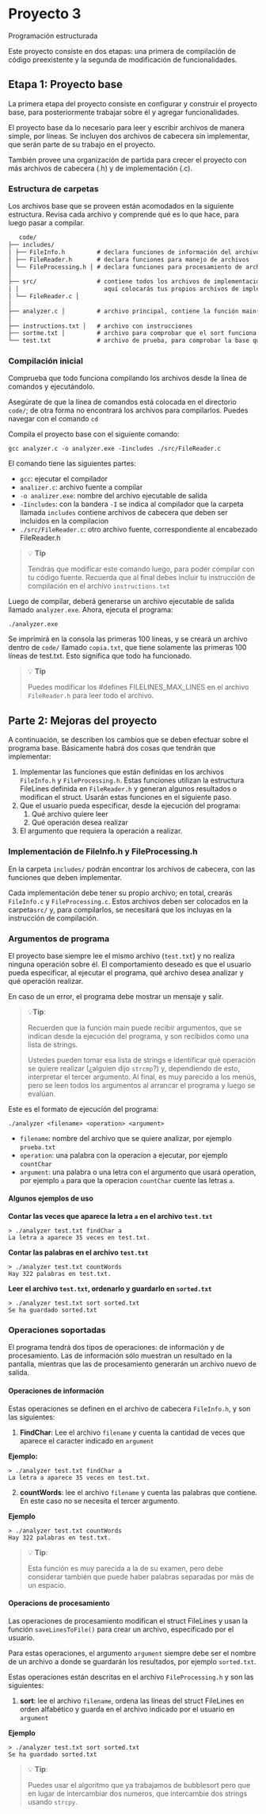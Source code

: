 # Proyecto 3
Programación estructurada

Este proyecto consiste en dos etapas: una primera de compilación de código preexistente y la segunda de modificación de funcionalidades.

## Etapa 1: Proyecto base
La primera etapa del proyecto consiste en configurar y construir el proyecto base, para posteriormente trabajar sobre él y agregar funcionalidades.

El proyecto base da lo necesario para leer y escribir archivos de manera simple, por líneas.
Se incluyen dos archivos de cabecera sin implementar, que serán parte de su trabajo en el proyecto.

También provee una organización de partida para crecer el proyecto con más archivos de cabecera (.h) y de implementación (.c).

### Estructura de carpetas
Los archivos base que se proveen están acomodados en la siguiente estructura. Revisa cada archivo y comprende qué es lo que hace, para luego pasar a compilar.
```txt
   code/                 
├── includes/            
│ ├── FileInfo.h         # declara funciones de información del archivo
│ ├── FileReader.h       # declara funciones para manejo de archivos
│ └── FileProcessing.h │ # declara funciones para procesamiento de archivos
│                        
├── src/                 # contiene todos los archivos de implementación para las cabeceras;
| |                        aquí colocarás tus propios archivos de implementación
│ └── FileReader.c │       
│                        
├── analyzer.c │         # archivo principal, contiene la función main()
│                        
├── instructions.txt │   # archivo con instrucciones
├── sortme.txt │         # archivo para comprobar que el sort funciona
└── test.txt             # archivo de prueba, para comprobar la base que funciona.
```
 
### Compilación inicial
Comprueba que todo funciona compilando los archivos desde la línea de comandos y ejecutándolo.

Asegúrate de que la línea de comandos está colocada en el directorio `code/`; de otra forma no encontrará los archivos para compilarlos. Puedes navegar con el comando `cd`

Compila el proyecto base con el siguiente comando:
```shell
gcc analyzer.c -o analyzer.exe -Iincludes ./src/FileReader.c
```
El comando tiene las siguientes partes:
- `gcc`: ejecutar el compilador
- `analizer.c`: archivo fuente a compilar
- `-o analizer.exe`: nombre del archivo ejecutable de salida
- `-Iincludes`: con la bandera `-I` se indica al compilador que la carpeta llamada `includes` contiene archivos de cabecera que deben ser incluidos en la compilacion
- `./src/FileReader.c`: otro archivo fuente, correspondiente al encabezado FileReader.h

> 💡 **Tip**
>
> Tendrás que modificar este comando luego, para poder compilar con tu código fuente. Recuerda que al final debes incluir tu instrucción de compilación en el archivo `instructions.txt`

Luego de compilar, deberá generarse un archivo ejecutable de salida llamado `analyzer.exe`. Ahora, ejecuta el programa:
```shell
./analyzer.exe
```

Se imprimirá en la consola las primeras 100 líneas, y se creará un archivo dentro de `code/` llamado `copia.txt`, que tiene solamente las primeras 100 líneas de test.txt. Esto significa que todo ha funcionado.
>💡 **Tip**
>
>Puedes modificar los #defines FILELINES_MAX_LINES en el archivo `FileReader.h` para leer todo el archivo.

## Parte 2: Mejoras del proyecto
A continuación, se describen los cambios que se deben efectuar sobre el programa base. Básicamente habrá dos cosas que tendrán que implementar:

1. Implementar las funciones que están definidas en los archivos `FileInfo.h` y `FileProcessing.h`. Estas funciones utilizan la estructura FileLines definida en `FileReader.h` y generan algunos resultados o modifican el struct. Usarán estas funciones en el siguiente paso.
2. Que el usuario pueda especificar, desde la ejecución del programa:
    1. Qué archivo quiere leer
    2. Qué operación desea realizar
3. El argumento que requiera la operación a realizar.

### Implementación de FileInfo.h y FileProcessing.h
En la carpeta `includes/` podrán encontrar los archivos de cabecera, con las funciones que deben implementar.

Cada implementación debe tener su propio archivo; en total, crearás `FileInfo.c` y `FileProcessing.c`. Estos archivos deben ser colocados en la carpeta`src/` y, para compilarlos, se necesitará que los incluyas en la instrucción de compilación.

### Argumentos de programa
El proyecto base siempre lee el mismo archivo (`test.txt`) y no realiza ninguna operación sobre él. El comportamiento deseado es que el usuario pueda especificar, al ejecutar el programa, qué archivo desea analizar y qué operación realizar.

En caso de un error, el programa debe mostrar un mensaje y salir.

>💡**Tip**:
>
>Recuerden que la función main puede recibir argumentos, que se indican desde la ejecución del programa, y son recibidos como una lista de strings.
>
>Ustedes pueden tomar esa lista de strings e identificar qué operación se quiere realizar (¿alguien dijo `strcmp`?) y, dependiendo de esto, interpretar el tercer argumento. Al final, es muy parecido a los menús, pero se leen todos los argumentos al arrancar el programa y luego se evalúan.

Este es el formato de ejecución del programa:
```shell
./analyzer <filename> <operation> <argument>
```
- `filename`: nombre del archivo que se quiere analizar, por ejemplo `prueba.txt`
- `operation`: una palabra con la operacion a ejecutar, por ejemplo `countChar`
- `argument`: una palabra o una letra con el argumento que usará operation, por ejemplo `a` para que la operacion `countChar` cuente las letras `a`.

#### Algunos ejemplos de uso

**Contar las veces que aparece la letra `a` en el archivo `test.txt`**
```shell
> ./analyzer test.txt findChar a
La letra a aparece 35 veces en test.txt.
```

**Contar las palabras en el archivo `test.txt`**
```shell
> ./analyzer test.txt countWords
Hay 322 palabras en test.txt.
```

**Leer el archivo `test.txt`, ordenarlo y guardarlo en `sorted.txt`**
```shell
> ./analyzer test.txt sort sorted.txt
Se ha guardado sorted.txt
```

### Operaciones soportadas
El programa tendrá dos tipos de operaciones: de información y de procesamiento. Las de información sólo muestran un resultado en la pantalla, mientras que las de procesamiento generarán un archivo nuevo de salida.

#### Operaciones de información
Estas operaciones se definen en el archivo de cabecera `FileInfo.h`, y son las siguientes:

1. **FindChar**: Lee el archivo `filename` y cuenta la cantidad de veces que aparece el caracter indicado en `argument`

**Ejemplo:**
```shell
> ./analyzer test.txt findChar a
La letra a aparece 35 veces en test.txt.
```

2. **countWords**: lee el archivo `filename` y cuenta las palabras que contiene. En este caso no se necesita el tercer argumento.

**Ejemplo**
```shell
> ./analyzer test.txt countWords
Hay 322 palabras en test.txt.
```

>💡 **Tip**:
>
>Esta función es muy parecida a la de su examen, pero debe considerar también que puede haber palabras separadas por más de un espacio.

#### Operacions de procesamiento
Las operaciones de procesamiento modifican el struct FileLines y usan la función `saveLinesToFile()` para crear un archivo, especificado por el usuario.

Para estas operaciones, el argumento `argument` siempre debe ser el nombre de un archivo a donde se guardarán los resultados, por ejemplo `sorted.txt`.

Estas operaciones están descritas en el archivo `FileProcessing.h` y son las siguientes:

1. **sort**: lee el archivo `filename`, ordena las líneas del struct FileLines en orden alfabético y guarda en el archivo indicado por el usuario en `argument`

**Ejemplo**
```shell
> ./analyzer test.txt sort sorted.txt
Se ha guardado sorted.txt
```

>💡 **Tip**:
>
>Puedes usar el algoritmo que ya trabajamos de bubblesort pero que en lugar de intercambiar dos numeros, que intercambie dos strings usando `strcpy`.